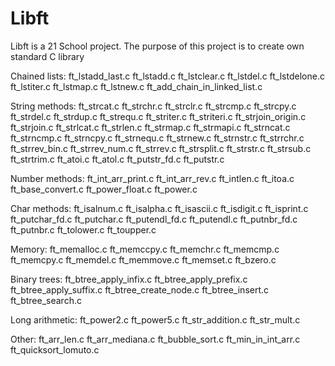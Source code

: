 # Libft
Libft is a 21 School project. The purpose of this project is to create own standard C library


Chained lists:
	ft_lstadd_last.c
	ft_lstadd.c
	ft_lstclear.c
	ft_lstdel.c
	ft_lstdelone.c
	ft_lstiter.c
	ft_lstmap.c
	ft_lstnew.c
	ft_add_chain_in_linked_list.c

String methods:
	ft_strcat.c
	ft_strchr.c
	ft_strclr.c
	ft_strcmp.c
	ft_strcpy.c
	ft_strdel.c
	ft_strdup.c
	ft_strequ.c
	ft_striter.c
	ft_striteri.c
	ft_strjoin_origin.c
	ft_strjoin.c
	ft_strlcat.c
	ft_strlen.c
	ft_strmap.c
	ft_strmapi.c
	ft_strncat.c
	ft_strncmp.c
	ft_strncpy.c
	ft_strnequ.c
	ft_strnew.c
	ft_strnstr.c
	ft_strrchr.c
	ft_strrev_bin.c
	ft_strrev_num.c
	ft_strrev.c
	ft_strsplit.c
	ft_strstr.c
	ft_strsub.c
	ft_strtrim.c
	ft_atoi.c
	ft_atol.c
	ft_putstr_fd.c
	ft_putstr.c

Number methods:
	ft_int_arr_print.c
	ft_int_arr_rev.c
	ft_intlen.c
	ft_itoa.c
	ft_base_convert.c
	ft_power_float.c
	ft_power.c


Char methods:
	ft_isalnum.c
	ft_isalpha.c
	ft_isascii.c
	ft_isdigit.c
	ft_isprint.c
	ft_putchar_fd.c
	ft_putchar.c
	ft_putendl_fd.c
	ft_putendl.c
	ft_putnbr_fd.c
	ft_putnbr.c
	ft_tolower.c
	ft_toupper.c

Memory:
	ft_memalloc.c
	ft_memccpy.c
	ft_memchr.c
	ft_memcmp.c
	ft_memcpy.c
	ft_memdel.c
	ft_memmove.c
	ft_memset.c
	ft_bzero.c

Binary trees:
	ft_btree_apply_infix.c
	ft_btree_apply_prefix.c
	ft_btree_apply_suffix.c
	ft_btree_create_node.c
	ft_btree_insert.c
	ft_btree_search.c

Long arithmetic:
	ft_power2.c
	ft_power5.c
	ft_str_addition.c
	ft_str_mult.c

Other:
	ft_arr_len.c
	ft_arr_mediana.c
	ft_bubble_sort.c
	ft_min_in_int_arr.c
	ft_quicksort_lomuto.c
